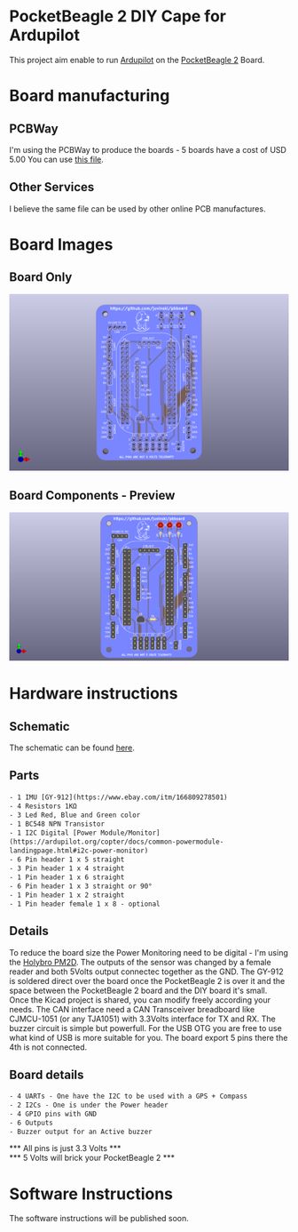 # PocketBeagle 2 DIY Cape for Ardupilot
This project aim enable to run [Ardupilot](https://ardupilot.org/) on the [PocketBeagle 2](https://www.beagleboard.org/boards/pocketbeagle-2) Board.

# Board manufacturing
## PCBWay
I'm using the PCBWay to produce the boards - 5 boards have a cost of USD 5.00
You can use [this file](Board_Archives_Manufacturing/PocketPilot2.kicad_pcb.zip).

## Other Services
I believe the same file can be used by other online PCB manufactures.

# Board Images
## Board Only
![BOARD ONLY](Images/BoardTop.png)

## Board Components - Preview
![BOARD_PARTS](Images/BoardTopComponentes.png)

# Hardware instructions
## Schematic
The schematic can be found [here](Schematic/PocketPilot2.pdf).

## Parts
	- 1 IMU [GY-912](https://www.ebay.com/itm/166809278501)
	- 4 Resistors 1KΩ
	- 3 Led Red, Blue and Green color 
	- 1 BC548 NPN Transistor
	- 1 I2C Digital [Power Module/Monitor](https://ardupilot.org/copter/docs/common-powermodule-landingpage.html#i2c-power-monitor)
	- 6 Pin header 1 x 5 straight
	- 3 Pin header 1 x 4 straight
	- 1 Pin header 1 x 6 straight
	- 6 Pin header 1 x 3 straight or 90°
	- 1 Pin header 1 x 2 straight
	- 1 Pin header female 1 x 8 - optional

## Details
To reduce the board size the Power Monitoring need to be digital - I'm using the [Holybro PM2D](https://holybro.com/products/pm02d-power-module?srsltid=AfmBOoraJGVR_kFEiSwKRgzMLQZ1dEZXMhWgGvN6DEnkXQVvNgj2pTN2).
The outputs of the sensor was changed by a female reader and both 5Volts output connectec together as the GND.
The GY-912 is soldered direct over the board once the PocketBeagle 2 is over it and the space between the PocketBeagle 2 board and the DIY board it's small.
Once the Kicad project is shared, you can modify freely according your needs.
The CAN interface need a CAN Transceiver breadboard like CJMCU-1051 (or any TJA1051) with 3.3Volts interface for TX and RX.
The buzzer circuit is simple but powerfull.
For the USB OTG you are free to use what kind of USB is more suitable for you. The board export 5 pins there the 4th is not connected.

## Board details
	- 4 UARTs - One have the I2C to be used with a GPS + Compass
 	- 2 I2Cs - One is under the Power header
  	- 4 GPIO pins with GND
   	- 6 Outputs
   	- Buzzer output for an Active buzzer
*** All pins is just 3.3 Volts ***  
*** 5 Volts will brick your PocketBeagle 2 ***

# Software Instructions
The software instructions will be published soon.
